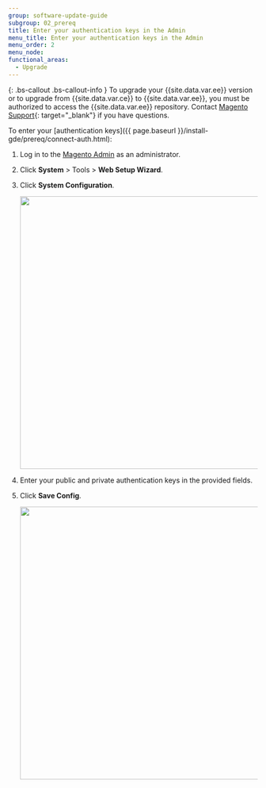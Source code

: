 ```yaml
---
group: software-update-guide
subgroup: 02_prereq
title: Enter your authentication keys in the Admin
menu_title: Enter your authentication keys in the Admin
menu_order: 2
menu_node:
functional_areas:
  - Upgrade
---
```


{: .bs-callout .bs-callout-info }
To upgrade your {{site.data.var.ee}} version or to upgrade from {{site.data.var.ce}} to {{site.data.var.ee}}, you must be authorized to access the {{site.data.var.ee}} repository. Contact [Magento Support](http://support.magentocommerce.com){: target="_blank"} if you have questions.

To enter your [authentication keys]({{ page.baseurl }}/install-gde/prereq/connect-auth.html):

1.	Log in to the [Magento Admin](https://glossary.magento.com/magento-admin) as an administrator.
2.	Click **System** > Tools > **Web Setup Wizard**.
3.	Click **System Configuration**.

	<img src="{{ site.baseurl }}/common/images/cman_system-config.png" width="550px">

4.	Enter your public and private authentication keys in the provided fields.
5.	Click **Save Config**.

	<img src="{{ site.baseurl }}/common/images/cman_keys.png" width="550px">
